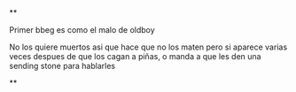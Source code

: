 **

Primer bbeg es como el malo de oldboy

No los quiere muertos asi que hace que no los maten pero si aparece varias veces despues de que los cagan a piñas, o manda a que les den una sending stone para hablarles

**